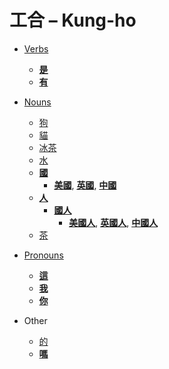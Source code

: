 # 工合 – Kung-ho

- [Verbs](verbs/index.md)
  - **[是](verbs/是.md)**
  - **[有](verbs/有.md)**

- [Nouns](nouns/index.md)
  - [狗](nouns/狗.md)
  - [貓](nouns/貓.md)
  - [冰茶](nouns/冰茶.md)
  - [水](nouns/水.md)
  - **[國](nouns/國.md)**
    - **[美國](nouns/美國.md)**, **[英國](nouns/英國.md)**, **[中國](nouns/中國.md)**
  - **[人](nouns/人.md)**
    - **[國人](nouns/國人.md)**
      - **[美國人](nouns/美國人.md)**, **[英國人](nouns/英國人.md)**, **[中國人](nouns/中國人.md)**
  - [茶](nouns/茶.md)

- [Pronouns](pronouns/index.md)
  - **[這](pronouns/這.md)**
  - **[我](pronouns/我.md)**
  - **[你](pronouns/你.md)**

- Other
  - [的](other/的.md)
  - **[嗎](other/嗎.md)**

